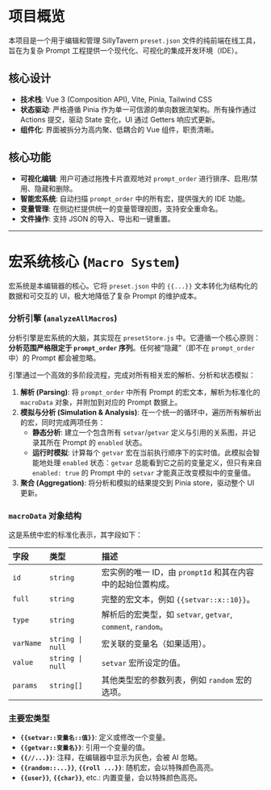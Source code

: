 # 项目概览

本项目是一个用于编辑和管理 SillyTavern `preset.json` 文件的纯前端在线工具，旨在为复杂 Prompt 工程提供一个现代化、可视化的集成开发环境（IDE）。

## 核心设计

- **技术栈**: Vue 3 (Composition API), Vite, Pinia, Tailwind CSS
- **状态驱动**: 严格遵循 Pinia 作为单一可信源的单向数据流架构。所有操作通过 Actions 提交，驱动 State 变化，UI 通过 Getters 响应式更新。
- **组件化**: 界面被拆分为高内聚、低耦合的 Vue 组件，职责清晰。

## 核心功能

- **可视化编辑**: 用户可通过拖拽卡片直观地对 `prompt_order` 进行排序、启用/禁用、隐藏和删除。
- **智能宏系统**: 自动扫描 `prompt_order` 中的所有宏，提供强大的 IDE 功能。
- **变量管理**: 在侧边栏提供统一的变量管理视图，支持安全重命名。
- **文件操作**: 支持 JSON 的导入、导出和一键重置。

---

# 宏系统核心 (`Macro System`)

宏系统是本编辑器的核心。它将 `preset.json` 中的 `{{...}}` 文本转化为结构化的数据和可交互的 UI，极大地降低了复杂 Prompt 的维护成本。

### 分析引擎 (`analyzeAllMacros`)

分析引擎是宏系统的大脑，其实现在 `presetStore.js` 中。它遵循一个核心原则：**分析范围严格限定于 `prompt_order` 序列**。任何被“隐藏”（即不在 `prompt_order` 中）的 Prompt 都会被忽略。

引擎通过一个高效的多阶段流程，完成对所有相关宏的解析、分析和状态模拟：

1.  **解析 (Parsing)**: 将 `prompt_order` 中所有 Prompt 的宏文本，解析为标准化的 `macroData` 对象，并附加到对应的 Prompt 数据上。
2.  **模拟与分析 (Simulation & Analysis)**: 在一个统一的循环中，遍历所有解析出的宏，同时完成两项任务：
    -   **静态分析**: 建立一个包含所有 `setvar`/`getvar` 定义与引用的关系图，并记录其所在 Prompt 的 `enabled` 状态。
    -   **运行时模拟**: 计算每个 `getvar` 宏在当前执行顺序下的实时值。此模拟会智能地处理 `enabled` 状态：`getvar` 总能看到它之前的变量定义，但只有来自 `enabled: true` 的 Prompt 中的 `setvar` 才能真正改变模拟中的变量值。
3.  **聚合 (Aggregation)**: 将分析和模拟的结果提交到 Pinia store，驱动整个 UI 更新。

### `macroData` 对象结构

这是系统中宏的标准化表示，其字段如下：

| 字段      | 类型             | 描述                                                         |
| :-------- | :--------------- | :----------------------------------------------------------- |
| `id`      | `string`         | 宏实例的唯一 ID，由 `promptId` 和其在内容中的起始位置构成。  |
| `full`    | `string`         | 完整的宏文本，例如 `{{setvar::x::10}}`。                     |
| `type`    | `string`         | 解析后的宏类型，如 `setvar`, `getvar`, `comment`, `random`。 |
| `varName` | `string \| null` | 宏关联的变量名（如果适用）。                                 |
| `value`   | `string \| null` | `setvar` 宏所设定的值。                                      |
| `params`  | `string[]`       | 其他类型宏的参数列表，例如 `random` 宏的选项。               |

### 主要宏类型

-   **`{{setvar::变量名::值}}`**: 定义或修改一个变量。
-   **`{{getvar::变量名}}`**: 引用一个变量的值。
-   **`{{//...}}`**: 注释，在编辑器中显示为灰色，会被 AI 忽略。
-   **`{{random::...}}`**, **`{{roll ...}}`**: 随机宏，会以特殊颜色高亮。
-   **`{{user}}`**, **`{{char}}`**, etc.: 内置变量，会以特殊颜色高亮。
